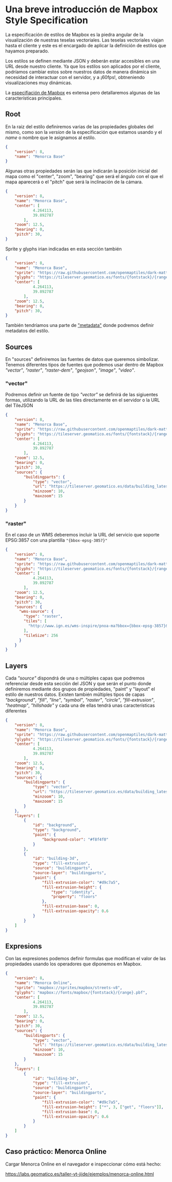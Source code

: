 # Una breve introducción de Mapbox Style Specification

La especificación de estilos de Mapbox es la piedra angular de la visualización de nuestras teselas vectoriales. Las teselas vectoriales viajan hasta el cliente y este es el encargado de aplicar la definición de estilos que hayamos preparado. 

Los estilos se definen mediante JSON y deberán estar accesibles en una URL desde nuestro cliente. Ya que los estilos son aplicados por el cliente, podríamos cambiar estos sobre nuestros datos de manera dinámica sin necesidad de interactuar con el servidor, y a ¡60fps!, obtneniendo visualizaciones muy dinámicas.

La [especifiación de Mapbox](https://www.mapbox.com/mapbox-gl-js/style-spec) es extensa pero detallaremos algunas de las características principales.

## Root

En la raiz del estilo definiremos varias de las propiedades globales del mismo, como son la *version* de la especificación que estamos usando y el *name* o nombre que le asignamos al estilo.

```json
{
    "version": 8,
    "name": "Menorca Base"
}
```

Algunas otras propiedades serán las que indicarán la posición inicial del mapa como el "center", "zoom", "bearing" que será el ángulo con el que el mapa aparecerá o el "pitch" que será la inclinación de la cámara.

```json hl_lines="4 5 6 7 8 9 10"
{
    "version": 8,
    "name": "Menorca Base",
	"center": [
            4.264113,
            39.892787
        ],
    "zoom": 12.5,
    "bearing": 0,
    "pitch": 30,
}
```

Sprite y glyphs irian indicadas en esta sección también

```json hl_lines="4 5"
{
    "version": 8,
    "name": "Menorca Base",
    "sprite": "https://raw.githubusercontent.com/openmaptiles/dark-matter-gl-style/gh-pages/sprite",
    "glyphs": "https://tileserver.geomatico.es/fonts/{fontstack}/{range}.pbf",
	"center": [
            4.264113,
            39.892787
        ],
    "zoom": 12.5,
    "bearing": 0,
    "pitch": 30,
}
```

También tendríamos una parte de ["metadata"](https://www.mapbox.com/mapbox-gl-js/style-spec/#root-metadata) donde podremos definir metadatos del estilo.

## Sources
En "sources" definiremos las fuentes de datos que queremos simbolizar. Tenemos diferentes tipos de fuentes que podemos usar dentro de Mapbox *"vector"*, *"raster"*, *"raster-dem"*, *"geojson"*, *"image"*, *"video"*.

### "vector"
Podremos definir un fuente de tipo *"vector"* se definirá de las sigiuentes formas, utilizando la URL de las tiles directamente en el servidor o la URL del TileJSON

```json hl_lines="13 14 15 16 17 18 19 20"
{
    "version": 8,
    "name": "Menorca Base",
    "sprite": "https://raw.githubusercontent.com/openmaptiles/dark-matter-gl-style/gh-pages/sprite",
    "glyphs": "https://tileserver.geomatico.es/fonts/{fontstack}/{range}.pbf",
	"center": [
            4.264113,
            39.892787
        ],
    "zoom": 12.5,
    "bearing": 0,
    "pitch": 30,
    "sources": {
        "buildingparts": {
            "type": "vector",
            "url": "https://tileserver.geomatico.es/data/building_latest.json",
            "minzoom": 10,
            "maxzoom": 15
        }
    }
}
```

### "raster"
En el caso de un WMS deberemos incluir la URL del servicio que soporte EPSG:3857 con una plantilla `"{bbox-epsg-3857}"`

```json hl_lines="13 14 15 16 17 18 19 20 21"
{
    "version": 8,
    "name": "Menorca Base",
    "sprite": "https://raw.githubusercontent.com/openmaptiles/dark-matter-gl-style/gh-pages/sprite",
    "glyphs": "https://tileserver.geomatico.es/fonts/{fontstack}/{range}.pbf",
	"center": [
            4.264113,
            39.892787
        ],
    "zoom": 12.5,
    "bearing": 0,
    "pitch": 30,
    "sources": {
      "wms-source": {
        "type": "raster",
        "tiles": [
          "http://www.ign.es/wms-inspire/pnoa-ma?bbox={bbox-epsg-3857}&format=image/jpeg&service=WMS&version=1.1.1&request=GetMap&srs=EPSG:3857&width=256&height=256&layers=OI.OrthoimageCoverage"
        ],
        "tileSize": 256
      }
    }
}
```

## Layers

Cada *"source"* dispondrá de una o múltiples capas que podremos referenciar desde esta sección del JSON y que serán el punto donde definiremos mediante dos grupos de propiedades, "paint" y "layout" el estilo de nuestros datos. Existen también múltiples tipos de capas *"background"*, *"fill"*, *"line"*, *"symbol"*, *"raster"*, *"circle"*, *"fill-extrusion"*, *"heatmap"*, *"hillshade"* y cada una de ellas tendrá unas características diferentes

```json hl_lines="21 22 23 24 25 26 27 28 29 30 31 32 33 34 35 36 37 38 39 40 41 42 43 44"
{
    "version": 8,
    "name": "Menorca Base",
    "sprite": "https://raw.githubusercontent.com/openmaptiles/dark-matter-gl-style/gh-pages/sprite",
    "glyphs": "https://tileserver.geomatico.es/fonts/{fontstack}/{range}.pbf",
	"center": [
            4.264113,
            39.892787
        ],
    "zoom": 12.5,
    "bearing": 0,
    "pitch": 30,
    "sources": {
        "buildingparts": {
            "type": "vector",
            "url": "https://tileserver.geomatico.es/data/building_latest.json",
            "minzoom": 10,
            "maxzoom": 15
        }
    },
    "layers": [
        {
            "id": "background",
            "type": "background",
            "paint": {
                "background-color": "#f8f4f0"
            }
        },
        {
            "id": "building-3d",
            "type": "fill-extrusion",
            "source": "buildingparts",
            "source-layer": "buildingparts",
            "paint": {
                "fill-extrusion-color": "#d9c7a5",
                "fill-extrusion-height": {
                    "type": "identity",
                    "property": "floors"
                },
                "fill-extrusion-base": 0,
                "fill-extrusion-opacity": 0.6
            }
        }
    ]
}
```

## Expresions

Con las expresiones podemos definir formulas que modifican el valor de las propiedades usando los operadores que diponemos en Mapbox.

```json hl_lines="29"
{
    "version": 8,
    "name": "Menorca Online",
    "sprite": "mapbox://sprites/mapbox/streets-v8",
    "glyphs": "mapbox://fonts/mapbox/{fontstack}/{range}.pbf",
	"center": [
            4.264113,
            39.892787
        ],
    "zoom": 12.5,
    "bearing": 0,
    "pitch": 30,
    "sources": {
        "buildingparts": {
            "type": "vector",
            "url": "https://tileserver.geomatico.es/data/building_latest.json",
            "minzoom": 10,
            "maxzoom": 15
        }
    },
    "layers": [
        {
            "id": "building-3d",
            "type": "fill-extrusion",
            "source": "buildingparts",
            "source-layer": "buildingparts",
            "paint": {
                "fill-extrusion-color": "#d9c7a5",
                "fill-extrusion-height": ["*", 3, ["get", "floors"]],
                "fill-extrusion-base": 0,
                "fill-extrusion-opacity": 0.6
            }
        }
    ]
}
```

## Caso práctico: Menorca Online

Cargar Menorca Online en el navegador e inspeccionar cómo está hecho:

https://labs.geomatico.es/taller-vt-jiide/ejemplos/menorca-online.html
